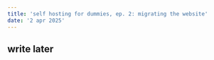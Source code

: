 ```yaml
---
title: 'self hosting for dummies, ep. 2: migrating the website'
date: '2 apr 2025'
---
```


## write later